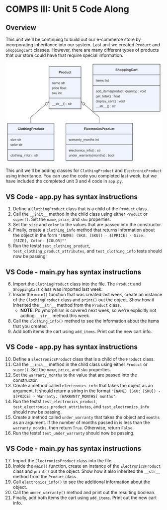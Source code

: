 # COMPS III: Unit 5 Code Along

## Overview
This unit we'll be continuing to build out our e-commerce store by incorporating inheritance into our system. Last unit we created `Product` and `ShoppingCart` classes. However, there are many different types of products that our store could have that require special information. 

![Inheritance in E-Commerce Store](./E-Store_W2.png)

This unit we'll be adding classes for `ClothingProduct` and `ElectronicProduct` using inheritance. You can use the code you completed last week, but we have included the completed unit 3 and 4 code in `app.py`.

## VS Code - app.py has syntax instructions
1. Define a `ClothingProduct` class that is a child of the `Product` class.
2. Call the `__init__` method in the child class using either `Product` or `super()`. Set the `name`, `price`, and `sku` properties.
3. Set the `size` and `color` to the values that are passed into the constructor.
4. Finally, create a `clothing_info` method that returns information about the object in the form `"[NAME] (SKU: [SKU]) - $[PRICE] - Size: [SIZE], Color: [COLOR]""`
5. Run the tests! `test_clothing_product`, `test_clothing_product_attributes`, and `test_clothing_info` tests should now be passing!

## VS Code - main.py has syntax instructions
6. Import the `ClothingProduct` class into the file. The `Product` and `ShoppingCart` class was imported last week.
7. Inside the `main()` function that was created last week, create an instance of the `ClothingProduct` class and `print()` out the object. Show how it inherited the `__str__` method from the `Product` class. 
    - **NOTE**: Polymorphism is covered next week, so we're explicitly not adding `__str__` method this week.
8. Call the `clothing_info()` method to see the information about the items that you created. 
9. Add both items the cart using `add_items`. Print out the new cart info.

## VS Code - app.py has syntax instructions
10. Define a `ElectronicsProduct` class that is a child of the `Product` class.
11. Call the `__init__` method in the child class using either `Product` or `super()`. Set the `name`, `price`, and `sku` properties.
12. Set the `warranty_months` to the value that are passed into the constructor. 
13. Create a method called `electronics_info` that takes the object as an argument. It should return a string in the format `"[NAME] (SKU: [SKU]) - $[PRICE] - Warranty: [WARRANTY_MONTHS] months"`.
14. Run the tests! `test_electronics_product`, `test_electronics_product_attributes`, and `test_electronics_info` should now be passing.
15. Create a method called `under_warranty` that takes the object and `months` as an argument. If the number of months passed in is less than the `warranty_months`, then return `True`. Otherwise, return `False`.
16. Run the tests! `test_under_warranty` should now be passing.

## VS Code - main.py has syntax instructions
17. Import the `ElectronicsProduct` class into the file.
18. Inside the `main()` function, create an instance of the `ElectronicsProduct` class and `print()` out the object. Show how it also inherited the `__str__` method from the `Product` class.
19. Call `electronics_info()` to see the additional information about the object.
20. Call the `under_warranty()` method and print out the resulting boolean.
21. Finally, add both items the cart using `add_items`. Print out the new cart info.
